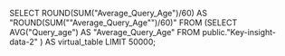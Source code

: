 SELECT ROUND(SUM("Average_Query_Age")/60) AS "ROUND(SUM(""Average_Query_Age"")/60)" 
FROM (SELECT 
  AVG("Query_age") AS "Average_Query_Age"
FROM public."Key-insight-data-2"
) AS virtual_table 
 LIMIT 50000;
